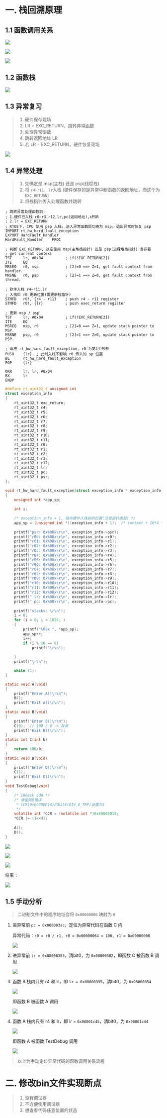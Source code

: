 # 一. 栈回溯原理

## 1.1 函数调用关系

![](./00_pic/01_栈回溯/p1.png) 

![](./00_pic/01_栈回溯/p2.png) 

![](./00_pic/01_栈回溯/p3.png) 



## 1.2 函数栈

![](./00_pic/01_栈回溯/p4.png) 



## 1.3 异常复习

> 1. 硬件保存现场
> 2. LR = EXC_RETURN，跳转异常函数
> 3. 处理异常函数
> 4. 跳转返回地址 LR
> 5. 若 LR = EXC_RETURN，硬件恢复现场

![](./00_pic/01_栈回溯/p5.png) 



## 1.4 异常处理

> 1. 先确定是 msp(主栈) 还是 psp(线程栈)
> 2. 将 `r4~r11`、`lr`入栈 (硬件保存的是异常中断函数的返回地址，而这个为 `EXC_RETURN`)
> 3. 将栈指针传入处理函数并跳转

```assembly
; 跳转异常处理函数前:
; 1.硬件已入栈 r0~r3,r12,lr,pc(返回地址),xPSR
; 2.lr = EXC_RETURN
; RTOS下, CPU 使用 psp 入栈; 进入异常函数后切换为 msp; 退出异常时恢复 psp
IMPORT rt_hw_hard_fault_exception
EXPORT HardFault_Handler
HardFault_Handler    PROC

; 判断 EXC_RETURN, 决定使用 msp(主堆栈指针) 还是 psp(进程堆栈指针) 寄存器
; get current context
TST     lr, #0x04          ; if(!EXC_RETURN[2])
ITE     EQ
MRSEQ   r0, msp            ; [2]=0 ==> Z=1, get fault context from handler.
MRSNE   r0, psp            ; [2]=1 ==> Z=0, get fault context from thread.
	
; 软件入栈 r4~r11,lr
; 入栈后 r0 更新位置(需更新栈指针)
STMFD   r0!, {r4 - r11}    ; push r4 - r11 register
STMFD   r0!, {lr}          ; push exec_return register
	
; 更新 msp / psp
TST     lr, #0x04          ; if(!EXC_RETURN[2])
ITE     EQ
MSREQ   msp, r0            ; [2]=0 ==> Z=1, update stack pointer to MSP.
MSRNE   psp, r0            ; [2]=1 ==> Z=0, update stack pointer to PSP.
	
; 调用 rt_hw_hard_fault_exception, r0 为第1个形参
PUSH    {lr}  ; 此时入栈不影响 r0 传入的 sp 位置
BL      rt_hw_hard_fault_exception
POP     {lr}

ORR     lr, lr, #0x04
BX      lr
ENDP
```

```c
#define rt_uint32_t unsigned int
struct exception_info
{
    rt_uint32_t exc_return;
    rt_uint32_t r4;
    rt_uint32_t r5;
    rt_uint32_t r6;
    rt_uint32_t r7;
    rt_uint32_t r8;
    rt_uint32_t r9;
    rt_uint32_t r10;
    rt_uint32_t r11;
    rt_uint32_t r0;
    rt_uint32_t r1;
    rt_uint32_t r2;
    rt_uint32_t r3;
    rt_uint32_t r12;
    rt_uint32_t lr;
    rt_uint32_t pc;
    rt_uint32_t psr;
};

void rt_hw_hard_fault_exception(struct exception_info * exception_info)
{
	unsigned int *app_sp;
	
	int i;
	
	/* exception_info + 1, 指向硬件入栈前的位置(注意指针类型) */
	app_sp = (unsigned int *)(exception_info + 1);  /* context + 16*4 */
	
	printf("psr: 0x%08x\r\n", exception_info->psr);
	printf("r00: 0x%08x\r\n", exception_info->r0);
	printf("r01: 0x%08x\r\n", exception_info->r1);
	printf("r02: 0x%08x\r\n", exception_info->r2);
	printf("r03: 0x%08x\r\n", exception_info->r3);
	printf("r04: 0x%08x\r\n", exception_info->r4);
	printf("r05: 0x%08x\r\n", exception_info->r5);
	printf("r06: 0x%08x\r\n", exception_info->r6);
	printf("r07: 0x%08x\r\n", exception_info->r7);
	printf("r08: 0x%08x\r\n", exception_info->r8);
	printf("r09: 0x%08x\r\n", exception_info->r9);
	printf("r10: 0x%08x\r\n", exception_info->r10);
	printf("r11: 0x%08x\r\n", exception_info->r11);
	printf("r12: 0x%08x\r\n", exception_info->r12);
	printf(" lr: 0x%08x\r\n", exception_info->lr);
	printf(" pc: 0x%08x\r\n", exception_info->pc);
	
	printf("stacks: \r\n");
	i = 0;
	for (i = 0; i < 1024; )
	{
		printf("%08x ", *app_sp);
		app_sp++;
		i++;
		if (i % 16 == 0)
			printf("\r\n");
			
	}
	printf("\r\n");

	while (1);
}
```

```c
static void A(void)
{
	printf("Enter A()\r\n");
	B();
	printf("Exit A()\r\n");
}
static void B(void)
{
	printf("Enter B()\r\n");
	C(0);  // 100 / 0 -> 异常
	printf("Exit B()\r\n");
}
static int C(int b)
{
	return 100/b;
}
static void D(void)
{	
	printf("Enter D()\r\n");
	C(1);
	printf("Exit D()\r\n");
}
void TestDebug(void)
{
	/* 100ask add */
	/* 使能除0错误
	 * CCR(0xE000ED14)的bit4(DIV_0_TRP)设置为1
	 */
	volatile int *CCR = (volatile int *)0xE000ED14;
	*CCR |= (1<<4);
	
	A();
	D();
}
```

![](./00_pic/01_栈回溯/p14.png) 

![](./00_pic/01_栈回溯/p15.png)

![](./00_pic/01_栈回溯/p6.png) 

结果：

![](./00_pic/01_栈回溯/p7.png)



## 1.5 手动分析

> 二进制文件中的程序地址会将 `0x08000000` 映射为 `0`

1. 进异常前 `pc = 0x080003ac`，定位为异常代码在函数 C 内

   异常代码：`r0 = r0 / r1, r0 = 0x00000064 = 100, r1 = 0x00000000`

   ![](./00_pic/01_栈回溯/p8.png)

2. 进异常前 `lr = 0x08000383`，清bit0，为 `0x08000382`，即函数 C 被函数 B 调用

   ![](./00_pic/01_栈回溯/p9.png) 

3. 函数 B 栈内只有 r4 和 lr，即 `lr = 0x08000355`，清bit0，为 `0x08000354`

   ![](./00_pic/01_栈回溯/p10.png) 

   即函数 B 被函数 A 调用

   ![](./00_pic/01_栈回溯/p11.png)

4. 函数 A 栈内只有 r4 和 lr，即 lr = `0x08001c45`，清bit0，为 `0x08001c44`

   ![](./00_pic/01_栈回溯/p12.png) 

   即函数 A 被函数 TestDebug 调用

   ![](./00_pic/01_栈回溯/p13.png) 

> 以上为手动定位异常代码的函数调用关系流程



# 二. 修改bin文件实现断点

> 1. 没有调试器
> 2. 不方便使用调试器
> 3. 想查看代码任意位置的状态













